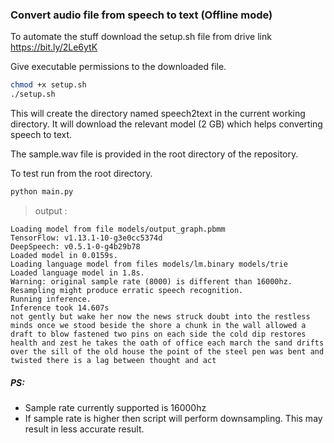 ### **Convert audio file from speech to text (Offline mode)**

To automate the stuff download the setup.sh file from drive link https://bit.ly/2Le6ytK

Give executable permissions to the downloaded file.

```sh
chmod +x setup.sh
./setup.sh
```

This will create the directory named speech2text in the current working directory.
It will download the relevant model (2 GB) which helps converting speech to text.

The sample.wav file is provided in the root directory of the repository.  

To test run from the root directory.

```sh
python main.py
```

> output :

```
Loading model from file models/output_graph.pbmm
TensorFlow: v1.13.1-10-g3e0cc5374d
DeepSpeech: v0.5.1-0-g4b29b78
Loaded model in 0.0159s.
Loading language model from files models/lm.binary models/trie
Loaded language model in 1.8s.
Warning: original sample rate (8000) is different than 16000hz. Resampling might produce erratic speech recognition.
Running inference.
Inference took 14.607s
not gently but wake her now the news struck doubt into the restless minds once we stood beside the shore a chunk in the wall allowed a draft to blow fastened two pins on each side the cold dip restores health and zest he takes the oath of office each march the sand drifts over the sill of the old house the point of the steel pen was bent and twisted there is a lag between thought and act
```

##### PS:  

- Sample rate currently supported is 16000hz
- If sample rate is higher then script will perform downsampling. This may result in less accurate result.